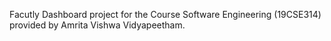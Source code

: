 Facutly Dashboard project for the Course Software Engineering (19CSE314) provided by Amrita Vishwa Vidyapeetham.
